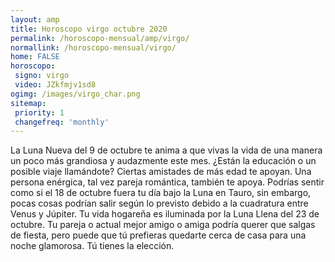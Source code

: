 ```yaml
---
layout: amp
title: Horoscopo virgo octubre 2020 
permalink: /horoscopo-mensual/amp/virgo/
normallink: /horoscopo-mensual/virgo/
home: FALSE
horoscopo:
 signo: virgo
 video: JZkfmjv1sd8
ogimg: /images/virgo_char.png
sitemap:
 priority: 1
 changefreq: 'monthly'
---
```



La Luna Nueva del 9 de octubre te anima a que vivas la vida de una manera un poco más grandiosa y audazmente este mes. ¿Están la educación o un posible viaje llamándote? Ciertas amistades de más edad te apoyan. Una persona enérgica, tal vez pareja romántica, también te apoya. Podrías sentir como si el 18 de octubre fuera tu día bajo la Luna en Tauro, sin embargo, pocas cosas podrían salir según lo previsto debido a la cuadratura entre Venus y Júpiter. Tu vida hogareña es iluminada por la Luna Llena del 23 de octubre. Tu pareja o actual mejor amigo o amiga podría querer que salgas de fiesta, pero puede que tú prefieras quedarte cerca de casa para una noche glamorosa. Tú tienes la elección. 

